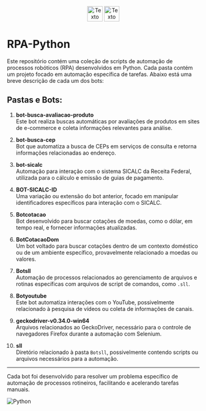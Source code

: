 <p style="text-align: center;">
    <img src="https://i.imgur.com/0Qpr4bB.png" alt="Texto alternativo da imagem 1" width="40" style="display: inline-block;"/>
    <img src="https://i.imgur.com/qeWq2lG.jpg" alt="Texto alternativo da imagem 2" width="40" style="display: inline-block;"/>
</p>

# RPA-Python

Este repositório contém uma coleção de scripts de automação de processos robóticos (RPA) desenvolvidos em Python. Cada pasta contém um projeto focado em automação específica de tarefas. Abaixo está uma breve descrição de cada um dos bots:

## Pastas e Bots:

1. **bot-busca-avaliacao-produto**  
   Este bot realiza buscas automáticas por avaliações de produtos em sites de e-commerce e coleta informações relevantes para análise.

2. **bot-busca-cep**  
   Bot que automatiza a busca de CEPs em serviços de consulta e retorna informações relacionadas ao endereço.

3. **bot-sicalc**  
   Automação para interação com o sistema SICALC da Receita Federal, utilizada para o cálculo e emissão de guias de pagamento.

4. **BOT-SICALC-ID**  
   Uma variação ou extensão do bot anterior, focado em manipular identificadores específicos para interação com o SICALC.

5. **Botcotacao**  
   Bot desenvolvido para buscar cotações de moedas, como o dólar, em tempo real, e fornecer informações atualizadas.

6. **BotCotacaoDom**  
   Um bot voltado para buscar cotações dentro de um contexto doméstico ou de um ambiente específico, provavelmente relacionado a moedas ou valores.

7. **Botsll**  
   Automação de processos relacionados ao gerenciamento de arquivos e rotinas específicas com arquivos de script de comandos, como `.sll`.

8. **Botyoutube**  
   Este bot automatiza interações com o YouTube, possivelmente relacionado à pesquisa de vídeos ou coleta de informações de canais.

9. **geckodriver-v0.34.0-win64**  
   Arquivos relacionados ao GeckoDriver, necessário para o controle de navegadores Firefox durante a automação com Selenium.

10. **sll**  
   Diretório relacionado à pasta `Botsll`, possivelmente contendo scripts ou arquivos necessários para a automação.

---

Cada bot foi desenvolvido para resolver um problema específico de automação de processos rotineiros, facilitando e acelerando tarefas manuais.

![Python](https://img.shields.io/badge/Python-3.x-blue.svg)